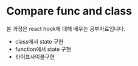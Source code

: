 # Compare func and class

본 과정은 react hook에 대해 배우는 공부자료입니다.

- class에서 state 구현
- function에서 state 구현
- 라이프사이클구현
